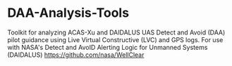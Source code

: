 # DAA-Analysis-Tools
Toolkit for analyzing ACAS-Xu and DAIDALUS UAS Detect and Avoid (DAA) pilot guidance using Live Virtual Constructive (LVC) and GPS logs. 
For use with NASA's Detect and AvoID Alerting Logic for Unmanned Systems (DAIDALUS) https://github.com/nasa/WellClear

